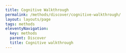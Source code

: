 ```yaml
---
title: Cognitive Walkthrough
permalink: /methods/discover/cognitive-walkthrough/
layout: layouts/page
tags: methods
eleventyNavigation:
  key: methods
  parent: Discover
  title: Cognitive walkthrough
---
```

